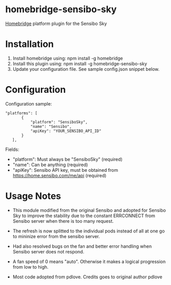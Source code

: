 # homebridge-sensibo-sky
[Homebridge](https://github.com/nfarina/homebridge) platform plugin for the Sensibo Sky

# Installation

1. Install homebridge using: npm install -g homebridge
2. Install this plugin using: npm install -g homebridge-sensibo-sky
3. Update your configuration file. See sample config.json snippet below. 

# Configuration

Configuration sample:

 ```
"platforms": [
		{
			"platform": "SensiboSky",
			"name": "Sensibo",
			"apiKey": "YOUR_SENSIBO_API_ID"			
		}
	],

```

Fields: 

* "platform": Must always be "SensiboSky" (required)
* "name": Can be anything (required)
* "apiKey": Sensibo API key, must be obtained from https://home.sensibo.com/me/api (required)

# Usage Notes

* This module modified from the original Sensibo and adopted for Sensibo Sky to improve the stability due 
to the constant ERRCONNECT from Sensibo server when there is too many request. 
* The refresh is now splitted to the individual pods instead of all at one go to mininize error from the sensibo server.
* Had also resolved bugs on the fan and better error handling when Sensibo server does not respond. 
* A fan speed of 0 means "auto". Otherwise it makes a logical progression from low to high.

* Most code adopted from pdlove. Credits goes to original author pdlove 
